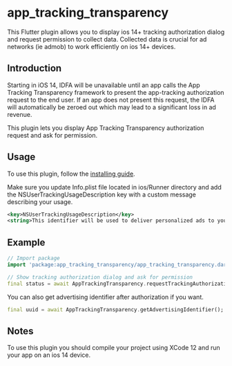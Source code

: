 # app_tracking_transparency

This Flutter plugin allows you to display ios 14+ tracking authorization dialog and request permission to collect data. Collected data is crucial for ad networks (ie admob) to work efficiently on ios 14+ devices.

## Introduction

Starting in iOS 14, IDFA will be unavailable until an app calls the App Tracking Transparency framework to present the app-tracking authorization request to the end user. If an app does not present this request, the IDFA will automatically be zeroed out which may lead to a significant loss in ad revenue.

This plugin lets you display App Tracking Transparency authorization request and ask for permission.

## Usage

To use this plugin, follow the [installing guide](https://pub.dev/packages/app_tracking_transparency#-installing-tab-).

Make sure you update Info.plist file located in ios/Runner directory and add the NSUserTrackingUsageDescription key with a custom message describing your usage.
```xml
<key>NSUserTrackingUsageDescription</key>
<string>This identifier will be used to deliver personalized ads to you.</string>
```

## Example
``` dart
// Import package
import 'package:app_tracking_transparency/app_tracking_transparency.dart';

// Show tracking authorization dialog and ask for permission
final status = await AppTrackingTransparency.requestTrackingAuthorization();
```

You can also get advertising identifier after authorization if you want.
```dart
final uuid = await AppTrackingTransparency.getAdvertisingIdentifier();
``` 

## Notes
To use this plugin you should compile your project using XCode 12 and run your app on an ios 14 device.
